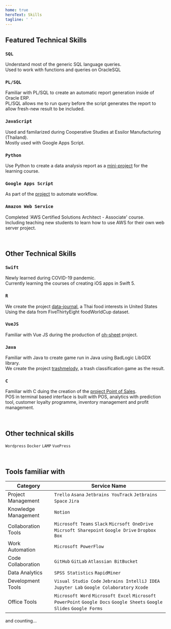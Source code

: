 ```yaml
---
home: true
heroText: Skills
tagline: ' '
---
```


## Featured Technical Skills
### `SQL`
Understand most of the generic SQL language queries.<br>
Used to work with functions and queries on OracleSQL 

### `PL/SQL`
Familiar with PL/SQL to create an automatic report generation inside of Oracle ERP.<br>
PL/SQL allows me to run query before the script generates the report to allow fresh-new result to be included.

### `JavaScript`
Used and familarized during Cooperative Studies at Essilor Manufacturing (Thailand).<br>
Mostly used with Google Apps Script. 

### `Python`
Use Python to create a data analysis report as a [mini-project](https://github.com/sagelga/PSIT_Project) for the learning course.

### `Google Apps Script`
As part of the [project](github.com) to automate workflow.

### `Amazon Web Service`
Completed 'AWS Certified Solutions Architect - Associate' course.<br>
Including teaching new students to learn how to use AWS for their own web server project.

</br>

## Other Technical Skills
### `Swift`
Newly learned during COVID-19 pandemic.<br>
Currently learning the courses of creating iOS apps in Swift 5.

### `R`
We create the project [data-journal](https://github.com/sagelga/data-journal), a Thai food interests in United States<br>
Using the data from FiveThirtyEight foodWorldCup dataset.   

### `VueJS`
Familiar with Vue JS during the production of [oh-sheet](https://github.com/sagelga/oh-sheet) project.

### `Java`
Familiar with Java to create game run in Java using BadLogic LibGDX library.<br>
We create the project [trashmelody](https://github.com/sagelga/trashmelody), a trash classification game as the result.

### `C`
Familiar with C duing the creation of the [project Point of Sales](https://github.com/sagelga/ComPro_Project).<br>
POS in terminal based interface is built with POS, analytics with prediction tool, customer loyalty programme, inventory management and profit management.

</br>

## Other technical skills
`Wordpress` `Docker` `LAMP` `VuePress`

</br>

## Tools familiar with
|Category|Service Name|
|-|-|
|Project Management|`Trello` `Asana` `Jetbrains YouTrack` `Jetbrains Space` `Jira`|
|Knowledge Management|`Notion`|
|Collaboration Tools|`Microsoft Teams` `Slack` `Micrsoft OneDrive` `Micrsoft Sharepoint` `Google Drive` `Dropbox` `Box`|
|Work Automation|`Microsoft PowerFlow`|
|Code Collaboration|`GitHub` `GitLab` `Atlassian BitBucket`|
|Data Analytics|`SPSS Statistics` `RapidMiner`|
|Development Tools| `Visual Studio Code` `Jebrains IntelliJ IDEA` `Jupyter Lab` `Google Colaboratory` `Xcode`|
|Office Tools|`Microsoft Word` `Microsoft Excel` `Microsoft PowerPoint` `Google Docs` `Google Sheets` `Google Slides` `Google Forms` |

and counting...